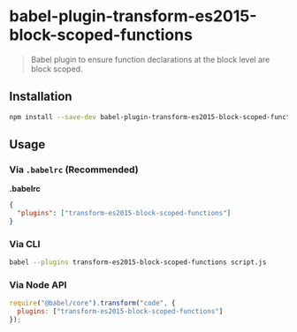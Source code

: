 # babel-plugin-transform-es2015-block-scoped-functions

> Babel plugin to ensure function declarations at the block level are block scoped.

## Installation

```sh
npm install --save-dev babel-plugin-transform-es2015-block-scoped-functions
```

## Usage

### Via `.babelrc` (Recommended)

**.babelrc**

```json
{
  "plugins": ["transform-es2015-block-scoped-functions"]
}
```

### Via CLI

```sh
babel --plugins transform-es2015-block-scoped-functions script.js
```

### Via Node API

```javascript
require("@babel/core").transform("code", {
  plugins: ["transform-es2015-block-scoped-functions"]
});
```
